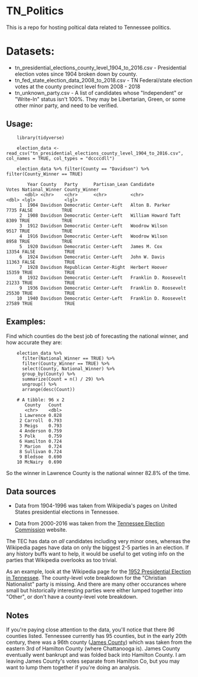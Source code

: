 # TN_Politics

This is a repo for hosting poltical data related to Tennessee politics.

# Datasets:

* tn_presidential_elections_county_level_1904_to_2016.csv - Presidential election votes since 1904 broken down by county.
* tn_fed_state_election_data_2008_to_2018.csv - TN Federal/state election votes at the county precinct level from 2008 - 2018
* tn_unknown_party.csv - A list of candidates whose "Independent" or "Write-In" status isn't 100%.   They may be Libertarian, Green, or some other minor party, and need to be verified.

## Usage:

        library(tidyverse)
        
        election_data <- read_csv("tn_presidential_elections_county_level_1904_to_2016.csv", col_names = TRUE, col_types = "dccccdll")
        
        election_data %>% filter(County == "Davidson") %>% filter(County_Winner == TRUE)
        
            Year County   Party      Partisan_Lean Candidate             Votes National_Winner County_Winner
           <dbl> <chr>    <chr>      <chr>         <chr>                 <dbl> <lgl>           <lgl>        
         1  1904 Davidson Democratic Center-Left   Alton B. Parker        7735 FALSE           TRUE         
         2  1908 Davidson Democratic Center-Left   William Howard Taft    8309 TRUE            TRUE         
         3  1912 Davidson Democratic Center-Left   Woodrow Wilson         9517 TRUE            TRUE         
         4  1916 Davidson Democratic Center-Left   Woodrow Wilson         8958 TRUE            TRUE         
         5  1920 Davidson Democratic Center-Left   James M. Cox          13354 FALSE           TRUE         
         6  1924 Davidson Democratic Center-Left   John W. Davis         11363 FALSE           TRUE         
         7  1928 Davidson Republican Center-Right  Herbert Hoover        15359 TRUE            TRUE         
         8  1932 Davidson Democratic Center-Left   Franklin D. Roosevelt 21233 TRUE            TRUE         
         9  1936 Davidson Democratic Center-Left   Franklin D. Roosevelt 25530 TRUE            TRUE         
        10  1940 Davidson Democratic Center-Left   Franklin D. Roosevelt 27589 TRUE            TRUE   

## Examples:

Find which counties do the best job of forecasting the national winner, and how accurate they are:

        election_data %>% 
          filter(National_Winner == TRUE) %>% 
          filter(County_Winner == TRUE) %>% 
          select(County, National_Winner) %>% 
          group_by(County) %>% 
          summarize(Count = n() / 29) %>% 
          ungroup() %>% 
          arrange(desc(Count))
        
        # A tibble: 96 x 2
           County   Count
           <chr>    <dbl>
         1 Lawrence 0.828
         2 Carroll  0.793
         3 Meigs    0.793
         4 Anderson 0.759
         5 Polk     0.759
         6 Hamilton 0.724
         7 Marion   0.724
         8 Sullivan 0.724
         9 Bledsoe  0.690
        10 McNairy  0.690

So the winner in Lawrence County is the national winner 82.8% of the time.


## Data sources

* Data from 1904-1996 was taken from Wikipedia's pages on United States presidential elections in Tennessee.

* Data from 2000-2016 was taken from the [Tennessee Election Commission](https://sos.tn.gov/elections/results) website.  

The TEC has data on *all* candidates including very minor ones, whereas the Wikipedia pages have data on only the biggest 2-5 parties in an election.  If any history buffs want to 
help, it would be useful to get voting info on the parties that Wikipedia overlooks as too trivial.

As an example, look at the Wikipedia page for the [1952 Presidential Election in 
Tennessee](https://en.m.wikipedia.org/wiki/1952_United_States_presidential_election_in_Tennessee#Results_by_county).  The county-level vote breakdown for the "Christian Nationalist" 
party is missing.  And there are many other occurances where small but historically interesting parties were either lumped together into "Other", or don't have a county-level vote 
breakdown.

## Notes

If you're paying close attention to the data, you'll notice that there *96* counties listed.  Tennessee currently has 95 counties, but in the early 20th century, there was a 96th 
county ([James County](https://en.wikipedia.org/wiki/James_County,_Tennessee)) which was taken from the eastern 3rd of Hamilton County (where Chattanooga is).  James County eventually 
went bankrupt and was folded back into Hamilton County.  I am leaving James County's votes separate from Hamilton Co, but you may want to lump them together if you're doing an analysis.
